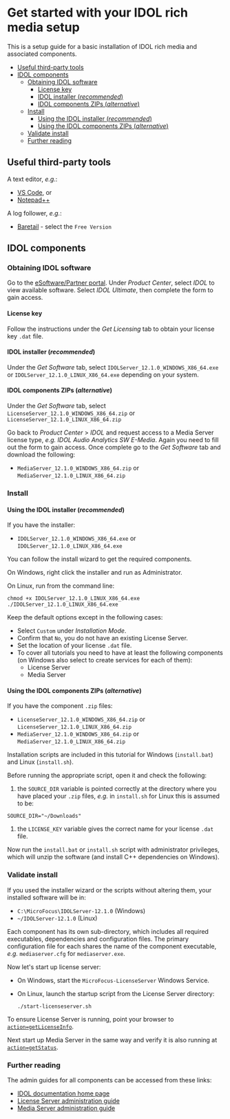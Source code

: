 # Get started with your IDOL rich media setup

This is a setup guide for a basic installation of IDOL rich media and associated components.

<!-- TOC -->

- [Useful third-party tools](#useful-third-party-tools)
- [IDOL components](#idol-components)
  - [Obtaining IDOL software](#obtaining-idol-software)
    - [License key](#license-key)
    - [IDOL installer (*recommended*)](#idol-installer-recommended)
    - [IDOL components ZIPs (*alternative*)](#idol-components-zips-alternative)
  - [Install](#install)
    - [Using the IDOL installer (*recommended*)](#using-the-idol-installer-recommended)
    - [Using the IDOL components ZIPs (*alternative*)](#using-the-idol-components-zips-alternative)
  - [Validate install](#validate-install)
  - [Further reading](#further-reading)

<!-- /TOC -->

## Useful third-party tools

A text editor, *e.g.*:

- [VS Code](https://code.visualstudio.com/download), or
- [Notepad++](https://notepad-plus-plus.org/download)

A log follower, *e.g.*:

- [Baretail](https://www.baremetalsoft.com/baretail/) - select the `Free Version`

## IDOL components

### Obtaining IDOL software

Go to the [eSoftware/Partner portal](https://h22255.www2.hpe.com/evalportal/index.do).  Under *Product Center*, select *IDOL* to view available software.  Select *IDOL Ultimate*, then complete the form to gain access.

#### License key

Follow the instructions under the *Get Licensing* tab to obtain your license key `.dat` file.

#### IDOL installer (*recommended*)

Under the *Get Software* tab, select `IDOLServer_12.1.0_WINDOWS_X86_64.exe` or `IDOLServer_12.1.0_LINUX_X86_64.exe` depending on your system.

#### IDOL components ZIPs (*alternative*)

Under the *Get Software* tab, select `LicenseServer_12.1.0_WINDOWS_X86_64.zip` or `LicenseServer_12.1.0_LINUX_X86_64.zip`

Go back to *Product Center* > *IDOL* and request access to a Media Server license type, *e.g.* *IDOL Audio Analytics SW E-Media*.  Again you need to fill out the form to gain access.  Once complete go to the *Get Software* tab and download the following:

- `MediaServer_12.1.0_WINDOWS_X86_64.zip` or `MediaServer_12.1.0_LINUX_X86_64.zip`

### Install

#### Using the IDOL installer (*recommended*)

If you have the installer:

- `IDOLServer_12.1.0_WINDOWS_X86_64.exe` or `IDOLServer_12.1.0_LINUX_X86_64.exe`

You can follow the install wizard to get the required components.

On Windows, right click the installer and run as Administrator.

On Linux, run from the command line:

```bsh
chmod +x IDOLServer_12.1.0_LINUX_X86_64.exe
./IDOLServer_12.1.0_LINUX_X86_64.exe
```

Keep the default options except in the following cases:

- Select `Custom` under *Installation Mode*.
- Confirm that `No`, you do not have an existing License Server.
- Set the location of your license `.dat` file.
- To cover all tutorials you need to have at least the following components (on Windows also select to create services for each of them):
  - License Server
  - Media Server

#### Using the IDOL components ZIPs (*alternative*)

If you have the component `.zip` files:

- `LicenseServer_12.1.0_WINDOWS_X86_64.zip` or `LicenseServer_12.1.0_LINUX_X86_64.zip`
- `MediaServer_12.1.0_WINDOWS_X86_64.zip` or `MediaServer_12.1.0_LINUX_X86_64.zip`

Installation scripts are included in this tutorial for Windows (`install.bat`) and Linux (`install.sh`).

Before running the appropriate script, open it and check the following:

1. the `SOURCE_DIR` variable is pointed correctly at the directory where you have placed your `.zip` files, *e.g.* in `install.sh` for Linux this is assumed to be:

  ```bsh
  SOURCE_DIR="~/Downloads"
  ```

1. the `LICENSE_KEY` variable gives the correct name for your license `.dat` file.

Now run the `install.bat` or `install.sh` script with administrator privileges, which will unzip the software (and install C++ dependencies on Windows).

### Validate install

If you used the installer wizard or the scripts without altering them, your installed software will be in:

- `C:\MicroFocus\IDOLServer-12.1.0` (Windows)
- `~/IDOLServer-12.1.0` (Linux)

Each component has its own sub-directory, which includes all required executables, dependencies and configuration files.  The primary configuration file for each shares the name of the component executable, *e.g.* `mediaserver.cfg` for `mediaserver.exe`.

Now let's start up license server:

- On Windows, start the `MicroFocus-LicenseServer` Windows Service.
- On Linux, launch the startup script from the License Server directory:

  ```bsh
  ./start-licenseserver.sh
  ```

To ensure License Server is running, point your browser to [`action=getLicenseInfo`](http://127.0.0.1:20000/a=getlicenseinfo).

Next start up Media Server in the same way and verify it is also running at [`action=getStatus`](http://127.0.0.1:14000/a=getstatus).

### Further reading

The admin guides for all components can be accessed from these links:

- [IDOL documentation home page](https://www.microfocus.com/documentation/idol/)
- [License Server administration guide](https://www.microfocus.com/documentation/idol/IDOL_12_2/LicenseServer/Guides/html/English/)
- [Media Server administration guide](https://www.microfocus.com/documentation/idol/IDOL_12_2/MediaServer/Guides/html/English/index.html)
